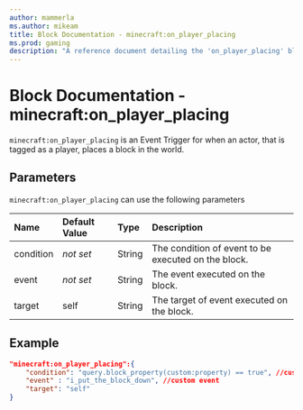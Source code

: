 ```yaml
---
author: mammerla
ms.author: mikeam
title: Block Documentation - minecraft:on_player_placing
ms.prod: gaming
description: "A reference document detailing the 'on_player_placing' block trigger"
---
```


# Block Documentation - minecraft:on_player_placing

`minecraft:on_player_placing` is an Event Trigger for when an actor, that is tagged as a player, places a block in the world.

## Parameters

`minecraft:on_player_placing` can use the following parameters

|Name |Default Value  |Type  |Description  |
|:----------|:----------|:----------|:----------|
|condition|*not set* | String|  The condition of event to be executed on the block. |
|event|*not set* | String|  The event executed on the block. |
| target| self| String| The target of event executed on the block. |

## Example

```json
"minecraft:on_player_placing":{
    "condition": "query.block_property(custom:property) == true", //custom condition
    "event" : "i_put_the_block_down", //custom event
    "target": "self"
}
```
